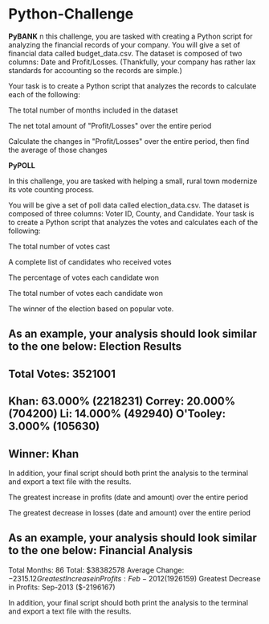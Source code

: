 # Python-Challenge

**PyBANK**
n this challenge, you are tasked with creating a Python script for analyzing the financial records of your company. You will give a set of financial data called budget_data.csv. The dataset is composed of two columns: Date and Profit/Losses. (Thankfully, your company has rather lax standards for accounting so the records are simple.)


Your task is to create a Python script that analyzes the records to calculate each of the following:


The total number of months included in the dataset


The net total amount of "Profit/Losses" over the entire period


Calculate the changes in "Profit/Losses" over the entire period, then find the average of those changes


**PyPOLL**

In this challenge, you are tasked with helping a small, rural town modernize its vote counting process.


You will be give a set of poll data called election_data.csv. The dataset is composed of three columns: Voter ID, County, and Candidate. Your task is to create a Python script that analyzes the votes and calculates each of the following:


The total number of votes cast


A complete list of candidates who received votes


The percentage of votes each candidate won


The total number of votes each candidate won


The winner of the election based on popular vote.




As an example, your analysis should look similar to the one below:
Election Results
-------------------------
Total Votes: 3521001
-------------------------
Khan: 63.000% (2218231)
Correy: 20.000% (704200)
Li: 14.000% (492940)
O'Tooley: 3.000% (105630)
-------------------------
Winner: Khan
-------------------------


In addition, your final script should both print the analysis to the terminal and export a text file with the results.

The greatest increase in profits (date and amount) over the entire period


The greatest decrease in losses (date and amount) over the entire period




As an example, your analysis should look similar to the one below:
Financial Analysis
----------------------------
Total Months: 86
Total: $38382578
Average  Change: $-2315.12
Greatest Increase in Profits: Feb-2012 ($1926159)
Greatest Decrease in Profits: Sep-2013 ($-2196167)


In addition, your final script should both print the analysis to the terminal and export a text file with the results.
